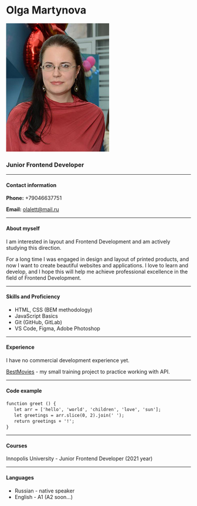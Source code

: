 # Olga Martynova

![Portrait of Olga Martynova](img/my_avatar_small.jpg)

### Junior Frontend Developer

---

#### Contact information

**Phone:** +79046637751

**Email:** olalett@mail.ru

---

#### About myself

I am interested in layout and Frontend Development and am actively studying this direction.

For a long time I was engaged in design and layout of printed products, and now I want to create beautiful websites and applications. I love to learn and develop, and I hope this will help me achieve professional excellence in the field of Frontend Development.

---

#### Skills and Proficiency

- HTML, CSS (BEM methodology)
- JavaScript Basics
- Git (GitHub, GitLab)
- VS Code, Figma, Adobe Photoshop

---

#### Experience

I have no commercial development experience yet.

[BestMovies](https://olgamarty.github.io/bestmovies/) - my small training project to practice working with API.

---

#### Code example

```
function greet () {
   let arr = ['hello', 'world', 'children', 'love', 'sun'];
   let greetings = arr.slice(0, 2).join(' ');
   return greetings + '!';     
}
```

---

#### Courses

Innopolis University - Junior Frontend Developer (2021 year)

---

#### Languages

- Russian - native speaker
- English - A1 (A2 soon…)
